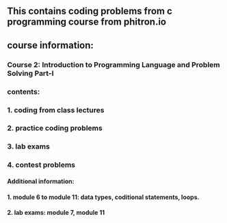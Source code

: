 ## This contains coding problems from c programming course from phitron.io
## course information: 
### Course 2: Introduction to Programming Language and Problem Solving Part-I
### contents:
### 1. coding from class lectures
### 2. practice coding problems
### 3. lab exams
### 4. contest problems


#### Additional information:
#### 1. module 6 to module 11: data types, coditional statements, loops.
#### 2. lab exams: module 7, module 11
